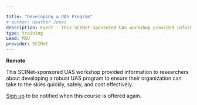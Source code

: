```yaml
---

title: "Developing a UAS Program"
# author: Heather Jones
description: Event - This SCINet-sponsored UAS workshop provided information to researchers about developing a robust UAS program to ensure their organization can take to the skies quickly, safely, and cost effectively.
type: training
Lead: MSU
provider: SCINet
---
```


**Remote**   

This SCINet-sponsored UAS workshop provided information to researchers about developing a robust UAS program to ensure their organization can take to the skies quickly, safely, and cost effectively. <!--excerpt -->

[Sign up](https://forms.office.com/g/tVtE8wEgAt) to be notified when this course is offered again.
